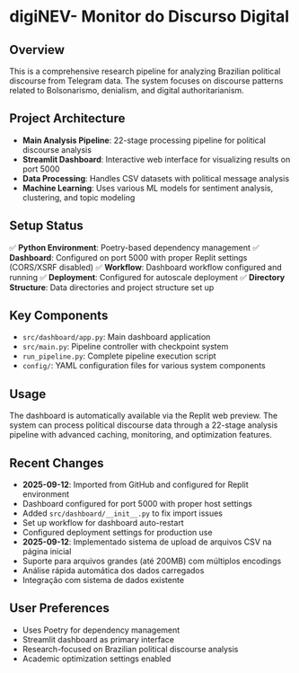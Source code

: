 # digiNEV- Monitor do Discurso Digital

## Overview
This is a comprehensive research pipeline for analyzing Brazilian political discourse from Telegram data. The system focuses on discourse patterns related to Bolsonarismo, denialism, and digital authoritarianism.

## Project Architecture
- **Main Analysis Pipeline**: 22-stage processing pipeline for political discourse analysis
- **Streamlit Dashboard**: Interactive web interface for visualizing results on port 5000
- **Data Processing**: Handles CSV datasets with political message analysis
- **Machine Learning**: Uses various ML models for sentiment analysis, clustering, and topic modeling

## Setup Status
✅ **Python Environment**: Poetry-based dependency management
✅ **Dashboard**: Configured on port 5000 with proper Replit settings (CORS/XSRF disabled)
✅ **Workflow**: Dashboard workflow configured and running
✅ **Deployment**: Configured for autoscale deployment
✅ **Directory Structure**: Data directories and project structure set up

## Key Components
- `src/dashboard/app.py`: Main dashboard application
- `src/main.py`: Pipeline controller with checkpoint system
- `run_pipeline.py`: Complete pipeline execution script
- `config/`: YAML configuration files for various system components

## Usage
The dashboard is automatically available via the Replit web preview. The system can process political discourse data through a 22-stage analysis pipeline with advanced caching, monitoring, and optimization features.

## Recent Changes
- **2025-09-12**: Imported from GitHub and configured for Replit environment
- Dashboard configured for port 5000 with proper host settings
- Added `src/dashboard/__init__.py` to fix import issues
- Set up workflow for dashboard auto-restart
- Configured deployment settings for production use
- **2025-09-12**: Implementado sistema de upload de arquivos CSV na página inicial
- Suporte para arquivos grandes (até 200MB) com múltiplos encodings
- Análise rápida automática dos dados carregados
- Integração com sistema de dados existente

## User Preferences
- Uses Poetry for dependency management
- Streamlit dashboard as primary interface
- Research-focused on Brazilian political discourse analysis
- Academic optimization settings enabled